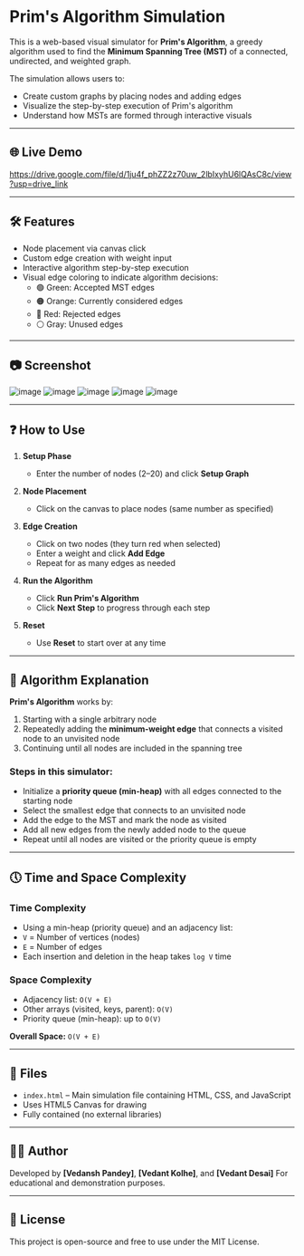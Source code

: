 # Prim's Algorithm Simulation

This is a web-based visual simulator for **Prim's Algorithm**, a greedy algorithm used to find the **Minimum Spanning Tree (MST)** of a connected, undirected, and weighted graph.

The simulation allows users to:
- Create custom graphs by placing nodes and adding edges
- Visualize the step-by-step execution of Prim's algorithm
- Understand how MSTs are formed through interactive visuals

---

## 🌐 Live Demo

https://drive.google.com/file/d/1ju4f_phZZ2z70uw_2lbIxyhU6lQAsC8c/view?usp=drive_link 

---

## 🛠️ Features

- Node placement via canvas click
- Custom edge creation with weight input
- Interactive algorithm step-by-step execution
- Visual edge coloring to indicate algorithm decisions:
  - 🟢 Green: Accepted MST edges
  - 🟠 Orange: Currently considered edges
  - 🔴 Red: Rejected edges
  - ⚪ Gray: Unused edges

---

## 📷 Screenshot

![image](https://github.com/user-attachments/assets/dde1decf-290c-45c6-84c7-a5d6db62d5e8)
![image](https://github.com/user-attachments/assets/4b14c54f-e611-4144-9480-ce8bd2b973d2)
![image](https://github.com/user-attachments/assets/6fd7ff58-c324-4e2c-9b4b-449900d301c2)
![image](https://github.com/user-attachments/assets/4aa0b53e-1da4-4163-94ab-33f23d16106b)
![image](https://github.com/user-attachments/assets/9ef5c72f-4f81-442d-b53e-e79bce796f7d)

---

## ❓ How to Use

1. **Setup Phase**
   - Enter the number of nodes (2–20) and click **Setup Graph**

2. **Node Placement**
   - Click on the canvas to place nodes (same number as specified)

3. **Edge Creation**
   - Click on two nodes (they turn red when selected)
   - Enter a weight and click **Add Edge**
   - Repeat for as many edges as needed

4. **Run the Algorithm**
   - Click **Run Prim's Algorithm**
   - Click **Next Step** to progress through each step

5. **Reset**
   - Use **Reset** to start over at any time

---

## 📘 Algorithm Explanation

**Prim's Algorithm** works by:

1. Starting with a single arbitrary node
2. Repeatedly adding the **minimum-weight edge** that connects a visited node to an unvisited node
3. Continuing until all nodes are included in the spanning tree

### Steps in this simulator:

- Initialize a **priority queue (min-heap)** with all edges connected to the starting node
- Select the smallest edge that connects to an unvisited node
- Add the edge to the MST and mark the node as visited
- Add all new edges from the newly added node to the queue
- Repeat until all nodes are visited or the priority queue is empty

---

## 🕔 Time and Space Complexity

### Time Complexity

- Using a min-heap (priority queue) and an adjacency list:
- `V` = Number of vertices (nodes)
- `E` = Number of edges
- Each insertion and deletion in the heap takes `log V` time

### Space Complexity

- Adjacency list: `O(V + E)`
- Other arrays (visited, keys, parent): `O(V)`
- Priority queue (min-heap): up to `O(V)`

**Overall Space:** `O(V + E)`

---

## 📁 Files

- `index.html` – Main simulation file containing HTML, CSS, and JavaScript
- Uses HTML5 Canvas for drawing
- Fully contained (no external libraries)

---

## 🧑‍💻 Author

Developed by **[Vedansh Pandey]**, **[Vedant Kolhe]**, and **[Vedant Desai]**
For educational and demonstration purposes.

---

## 📄 License

This project is open-source and free to use under the MIT License.
